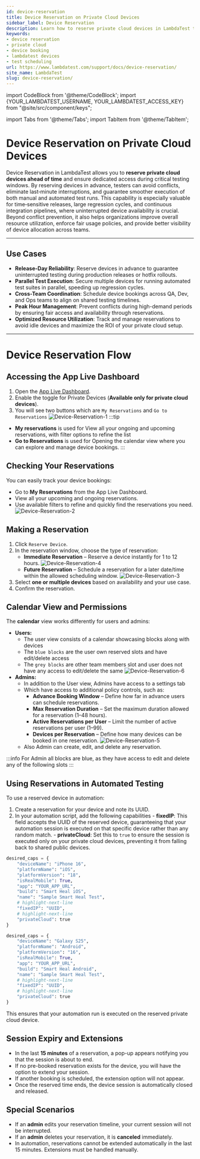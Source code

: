 ```yaml
---
id: device-reservation
title: Device Reservation on Private Cloud Devices
sidebar_label: Device Reservation
description: Learn how to reserve private cloud devices in LambdaTest to ensure uninterrupted testing, fair access, and conflict-free usage across your team.
keywords: 
- device reservation
- private cloud
- device booking
- lambdatest devices
- test scheduling
url: https://www.lambdatest.com/support/docs/device-reservation/
site_name: LambdaTest
slug: device-reservation/
---
```

import CodeBlock from '@theme/CodeBlock';
import {YOUR_LAMBDATEST_USERNAME, YOUR_LAMBDATEST_ACCESS_KEY} from "@site/src/component/keys";

import Tabs from '@theme/Tabs';
import TabItem from '@theme/TabItem';

<script type="application/ld+json"
      dangerouslySetInnerHTML={{ __html: JSON.stringify({
       "@context": "https://schema.org",
        "@type": "BreadcrumbList",
        "itemListElement": [{
          "@type": "ListItem",
          "position": 1,
          "name": "Home",
          "item": "https://www.lambdatest.com"
        },{
          "@type": "ListItem",
          "position": 2,
          "name": "Support",
          "item": "https://www.lambdatest.com/support/docs/"
        },{
          "@type": "ListItem",
          "position": 3,
          "name": "Python With Appium",
          "item": "https://www.lambdatest.com/support/docs/appium-python/"
        }]
      })
    }}
></script>

# Device Reservation on Private Cloud Devices

Device Reservation in LambdaTest allows you to **reserve private cloud devices ahead of time** and ensure dedicated access during critical testing windows. By reserving devices in advance, testers can avoid conflicts, eliminate last‑minute interruptions, and guarantee smoother execution of both manual and automated test runs. This capability is especially valuable for time‑sensitive releases, large regression cycles, and continuous integration pipelines, where uninterrupted device availability is crucial. Beyond conflict prevention, it also helps organizations improve overall resource utilization, enforce fair usage policies, and provide better visibility of device allocation across teams.

---

## Use Cases 

- **Release-Day Reliability**: Reserve devices in advance to guarantee uninterrupted testing during production releases or hotfix rollouts.  
- **Parallel Test Execution**: Secure multiple devices for running automated test suites in parallel, speeding up regression cycles.  
- **Cross-Team Coordination**: Schedule device bookings across QA, Dev, and Ops teams to align on shared testing timelines.  
- **Peak Hour Management**: Prevent conflicts during high-demand periods by ensuring fair access and availability through reservations.  
- **Optimized Resource Utilization**: Track and manage reservations to avoid idle devices and maximize the ROI of your private cloud setup.

---
# Device Reservation Flow 

## Accessing the App Live Dashboard
1. Open the [App Live Dashboard](https://applive.lambdatest.com/app).
2. Enable the toggle for Private Devices (**Available only for private cloud devices**).
3. You will see two buttons which are `My Reservations` and `Go to Reservations`
![Device-Reservation-1](../assets/images/real-device-app-testing/Device-Reservations/Device-Reservation1.png)
:::tip
- **My reservations** is used for View all your ongoing and upcoming reservations, with filter options to refine the list
- **Go to Reservations** is used for Opening the calendar view where you can explore and manage device bookings.
:::

## Checking Your Reservations

You can easily track your device bookings:
- Go to **My Reservations** from the App Live Dashboard.
- View all your upcoming and ongoing reservations.
- Use available filters to refine and quickly find the reservations you need.
![Device-Reservation-2](../assets/images/real-device-app-testing/Device-Reservations/.Device-Reservation2.png)

## Making a Reservation
1. Click `Reserve Device`.
2. In the reservation window, choose the type of reservation:
   - **Immediate Reservation** – Reserve a device instantly for 1 to 12 hours.
      ![Device-Reservation-4](../assets/images/real-device-app-testing/Device-Reservations/Device-Reservation4.png)
   - **Future Reservation** – Schedule a reservation for a later date/time within the allowed scheduling window.
   ![Device-Reservation-3](../assets/images/real-device-app-testing/Device-Reservations/Device-Reservation3.png)
3. Select **one or multiple devices** based on availability and your use case.
4. Confirm the reservation.

## Calendar View and Permissions
The **calendar** view works differently for users and admins:
- **Users:**
  - The user view consists of a calendar showcasing blocks along with devices
  - The `blue blocks` are the user own reserved slots and have edit/delete access
  - The `grey blocks` are other team members slot and user does not have any access to edit/delete the same
     ![Device-Reservation-6](../assets/images/real-device-app-testing/Device-Reservations/Device-reservations-User.jpeg)
- **Admins:**
  - In addition to the User view, Admins have access to a settings tab
  - Which have access to additional policy controls, such as:
    - **Advance Booking Window** – Define how far in advance users can schedule reservations.
    - **Max Reservation Duration** – Set the maximum duration allowed for a reservation (1–48 hours).
    - **Active Reservations per User** – Limit the number of active reservations per user (1–99).
    - **Devices per Reservation** – Define how many devices can be booked in one reservation.
   ![Device-Reservation-5](../assets/images/real-device-app-testing/Device-Reservations/Device-Reservation5.png)
  - Also Admin can create, edit, and delete any reservation.

:::info
For Admin all blocks are blue, as they have access to edit and delete any of the following slots 
:::
## Using Reservations in Automated Testing

To use a reserved device in automation:
1. Create a reservation for your device and note its UUID.
2. In your automation script, add the following capabilities 
        - **fixedIP**: This field accepts the UUID of the reserved device, guaranteeing that your automation session is executed on that specific device rather than any random match.
        - **privateCloud**: Set this to `true` to ensure the session is executed only on your private cloud devices, preventing it from falling back to shared public devices.
<Tabs className="docs__val">
<TabItem value="ios" label="iOS" default>

```python
desired_caps = {
    "deviceName": "iPhone 16",
    "platformName": "iOS",
    "platformVersion": "18",
    "isRealMobile": True,
    "app": "YOUR_APP_URL",
    "build": "Smart Heal iOS",
    "name": "Sample Smart Heal Test",
    # highlight-next-line
    "fixedIP": "UUID",
    # highlight-next-line
    "privateCloud": true
}
```

</TabItem>

<TabItem value="android" label="Android" default>

```python
desired_caps = {
    "deviceName": "Galaxy S25",
    "platformName": "Android",
    "platformVersion": "16",
    "isRealMobile": True,
    "app": "YOUR_APP_URL",
    "build": "Smart Heal Android",
    "name": "Sample Smart Heal Test",
    # highlight-next-line
    "fixedIP": "UUID",
    # highlight-next-line
    "privateCloud": true
}
```

</TabItem>
</Tabs>
This ensures that your automation run is executed on the reserved private cloud device.

## Session Expiry and Extensions
- In the last **15 minutes** of a reservation, a pop-up appears notifying you that the session is about to end.
- If no pre-booked reservation exists for the device, you will have the option to extend your session.
- If another booking is scheduled, the extension option will not appear.
- Once the reserved time ends, the device session is automatically closed and released.

## Special Scenarios
- If an **admin** edits your reservation timeline, your current session will not be interrupted.
- If an **admin** deletes your reservation, it is **canceled** immediately.
- In automation, reservations cannot be extended automatically in the last 15 minutes. Extensions must be handled manually.
